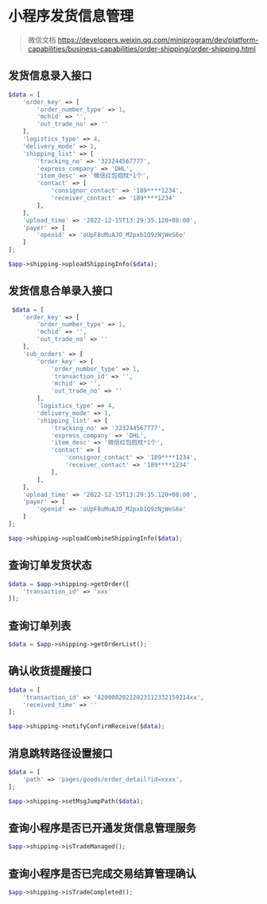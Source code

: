 # 小程序发货信息管理

> 微信文档 https://developers.weixin.qq.com/miniprogram/dev/platform-capabilities/business-capabilities/order-shipping/order-shipping.html


## 发货信息录入接口

```php 
$data = [
    'order_key' => [
        'order_number_type' => 1,
        'mchid' => '',
        'out_trade_no' => ''
    ],
    'logistics_type' => 4,
    'delivery_mode' => 1,
    'shipping_list' => [
        'tracking_no' => '323244567777',
        'express_company' => 'DHL',
        'item_desc' => '微信红包抱枕*1个',
        'contact' => [
            'consignor_contact' => '189****1234',
            'receiver_contact' => '189****1234'
        ],
    ],
    'upload_time' => '2022-12-15T13:29:35.120+08:00',
    'payer' => [
        'openid' => 'oUpF8uMuAJO_M2pxb1Q9zNjWeS6o'
    ]
];

$app->shipping->uploadShippingInfo($data);
```

## 发货信息合单录入接口

```php
 $data = [
    'order_key' => [
        'order_number_type' => 1,
        'mchid' => '',
        'out_trade_no' => ''
    ],
    'sub_orders' => [
        'order_key' => [
            'order_number_type' => 1,
            'transaction_id' => '',
            'mchid' => '',
            'out_trade_no' => ''
        ],
        'logistics_type' => 4,
        'delivery_mode' => 1,
        'shipping_list' => [
            'tracking_no' => '323244567777',
            'express_company' => 'DHL',
            'item_desc' => '微信红包抱枕*1个',
            'contact' => [
                'consignor_contact' => '189****1234',
                'receiver_contact' => '189****1234'
            ],
        ],
    ],
    'upload_time' => '2022-12-15T13:29:35.120+08:00',
    'payer' => [
        'openid' => 'oUpF8uMuAJO_M2pxb1Q9zNjWeS6o'
    ]
];

$app->shipping->uploadCombineShippingInfo($data);
```

## 查询订单发货状态

```php
$data = $app->shipping->getOrder([
    'transaction_id' => 'xxx'
]);
```

## 查询订单列表

```php
$data = $app->shipping->getOrderList();
```

## 确认收货提醒接口

```php
$data = [
    'transaction_id' => '42000020212023112332159214xx',
    'received_time' => ''
];

$app->shipping->notifyConfirmReceive($data);
```

## 消息跳转路径设置接口

```php
$data = [
    'path' => 'pages/goods/order_detail?id=xxxx',
];

$app->shipping->setMsgJumpPath($data);
```

## 查询小程序是否已开通发货信息管理服务

```php
$app->shipping->isTradeManaged();
```

## 查询小程序是否已完成交易结算管理确认

```php
$app->shipping->isTradeCompleted();
```
